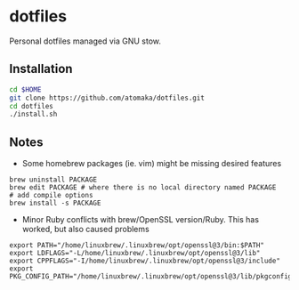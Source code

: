 # dotfiles

Personal dotfiles managed via GNU stow.

## Installation

```bash
cd $HOME
git clone https://github.com/atomaka/dotfiles.git
cd dotfiles
./install.sh
```

## Notes

* Some homebrew packages (ie. vim) might be missing desired features

```
brew uninstall PACKAGE
brew edit PACKAGE # where there is no local directory named PACKAGE
# add compile options
brew install -s PACKAGE
```

* Minor Ruby conflicts with brew/OpenSSL version/Ruby. This has worked, but also
  caused problems

```
export PATH="/home/linuxbrew/.linuxbrew/opt/openssl@3/bin:$PATH"
export LDFLAGS="-L/home/linuxbrew/.linuxbrew/opt/openssl@3/lib"
export CPPFLAGS="-I/home/linuxbrew/.linuxbrew/opt/openssl@3/include"
export PKG_CONFIG_PATH="/home/linuxbrew/.linuxbrew/opt/openssl@3/lib/pkgconfig"
```
